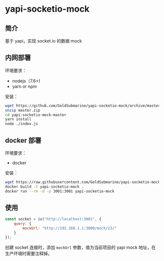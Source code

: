 # yapi-socketio-mock

## 简介

基于 yapi，实现 socket.io 的数据 mock

## 内网部署

环境要求：

- nodejs（7.6+)
- yarn or npm

安装：

```bash
wget https://github.com/GoldSubmarine/yapi-socketio-mock/archive/master.zip
unzip master.zip
cd yapi-socketio-mock-master
yarn install
node ./index.js
```

## docker 部署

环境要求：

- docker

安装：

```bash
wget https://raw.githubusercontent.com/GoldSubmarine/yapi-socketio-mock/master/Dockerfile;
docker build -t yapi-socketio-mock .
docker run --rm -d -p 3001:3001 yapi-socketio-mock
```

## 使用

```js
const socket = io("http://localhost:3001", {
    query: {
        mockUrl: "http://192.168.1.1:3000/mock/23/"
    }
});
```

创建 socket 连接时，添加 `mockUrl` 参数，值为当前项目的 yapi mock 地址，在生产环境时需要注释掉。
